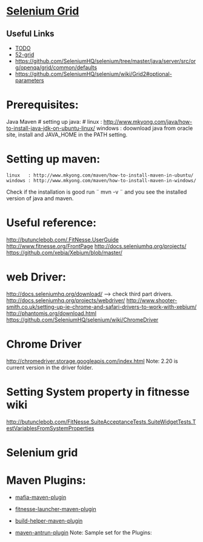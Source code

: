 [​Selenium Grid](https://github.com/Elakkiyaab/xebium)
=====================================================

Useful Links
------------

-   [TODO](http://selenium-release.storage.googleapis.com/index.html)
-   [52-grid](http://elementalselenium.com/tips/52-grid)
-   https://github.com/SeleniumHQ/selenium/tree/master/java/server/src/org/openqa/grid/common/defaults
-   https://github.com/SeleniumHQ/selenium/wiki/Grid2#optional-parameters


Prerequisites:
==============

Java Maven \# setting up java: \# linux :
http://www.mkyong.com/java/how-to-install-java-jdk-on-ubuntu-linux/ windows :
doownload java from oracle site, install and JAVA\_HOME in the PATH setting.

Setting up maven:
=================

~~~~~~~~~~~~~~~~~~~~~~~~~~~~~~~~~~~~~~~~~~~~~~~~~~~~~~~~~~~~~~~~~~~~~~~~~~~~~~~~
linux   : http://www.mkyong.com/maven/how-to-install-maven-in-ubuntu/
windows : http://www.mkyong.com/maven/how-to-install-maven-in-windows/
~~~~~~~~~~~~~~~~~~~~~~~~~~~~~~~~~~~~~~~~~~~~~~~~~~~~~~~~~~~~~~~~~~~~~~~~~~~~~~~~

Check if the installation is good run ¨ mvn -v ¨ and you see the installed
version of java and maven.

Useful reference:
=================

http://butunclebob.com/.FitNesse.UserGuide http://www.fitnesse.org/FrontPage
http://docs.seleniumhq.org/projects/
https://github.com/xebia/Xebium/blob/master/

web Driver:
===========

http://docs.seleniumhq.org/download/ --\> check third part drivers.
http://docs.seleniumhq.org/projects/webdriver/
http://www.shooter-smith.co.uk/setting-up-ie-chrome-and-safari-drivers-to-work-with-xebium/
http://phantomjs.org/download.html
https://github.com/SeleniumHQ/selenium/wiki/ChromeDriver

Chrome Driver
=============

http://chromedriver.storage.googleapis.com/index.html Note: 2.20 is current
version in the driver folder.

Setting System property in fitnesse wiki
========================================

http://butunclebob.com/FitNesse.SuiteAcceptanceTests.SuiteWidgetTests.TestVariablesFromSystemProperties

Selenium grid
=============

Maven Plugins:
==============

-   [mafia-maven-plugin](https://github.com/sijpesteijn/mafia-maven-plugin)

-   [fitnesse-launcher-maven-plugin](http://fitnesse-launcher-maven-plugin.googlecode.com/svn/maven/site/fitnesse-launcher-maven-plugin/config.html)

-   [build-helper-maven-plugin](http://www.mojohaus.org/build-helper-maven-plugin/usage.html)

-   [maven-antrun-plugin](https://maven.apache.org/plugins/maven-antrun-plugin/)
    Note: Sample set for the Plugins:
